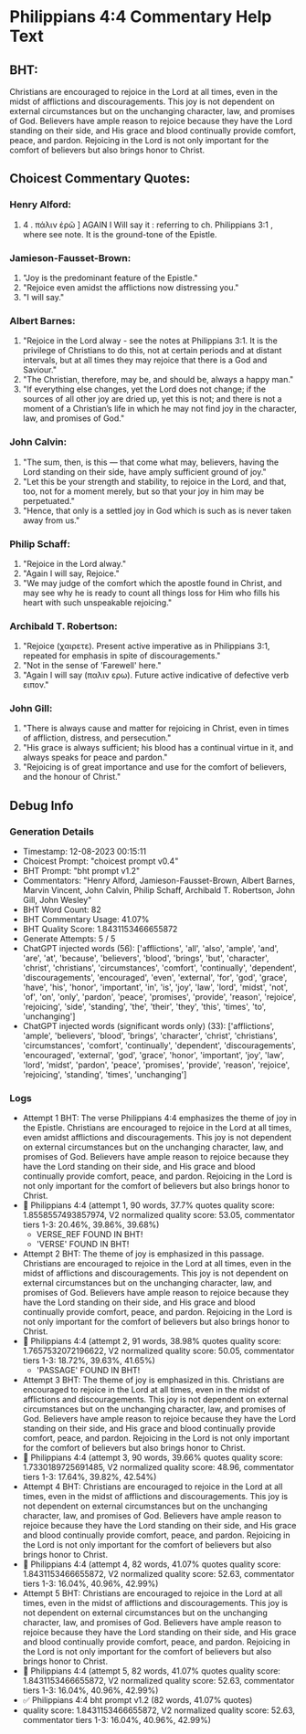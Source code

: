 # Philippians 4:4 Commentary Help Text

## BHT:
Christians are encouraged to rejoice in the Lord at all times, even in the midst of afflictions and discouragements. This joy is not dependent on external circumstances but on the unchanging character, law, and promises of God. Believers have ample reason to rejoice because they have the Lord standing on their side, and His grace and blood continually provide comfort, peace, and pardon. Rejoicing in the Lord is not only important for the comfort of believers but also brings honor to Christ.

## Choicest Commentary Quotes:
### Henry Alford:
1.  4 . πάλιν ἐρῶ ] AGAIN I Will say it : referring to ch. Philippians 3:1 , where see note. It is the ground-tone of the Epistle.


### Jamieson-Fausset-Brown:
1. "Joy is the predominant feature of the Epistle."
2. "Rejoice even amidst the afflictions now distressing you."
3. "I will say."

### Albert Barnes:
1. "Rejoice in the Lord alway - see the notes at Philippians 3:1. It is the privilege of Christians to do this, not at certain periods and at distant intervals, but at all times they may rejoice that there is a God and Saviour."
2. "The Christian, therefore, may be, and should be, always a happy man."
3. "If everything else changes, yet the Lord does not change; if the sources of all other joy are dried up, yet this is not; and there is not a moment of a Christian’s life in which he may not find joy in the character, law, and promises of God."

### John Calvin:
1. "The sum, then, is this — that come what may, believers, having the Lord standing on their side, have amply sufficient ground of joy."
2. "Let this be your strength and stability, to rejoice in the Lord, and that, too, not for a moment merely, but so that your joy in him may be perpetuated."
3. "Hence, that only is a settled joy in God which is such as is never taken away from us."

### Philip Schaff:
1. "Rejoice in the Lord alway." 
2. "Again I will say, Rejoice." 
3. "We may judge of the comfort which the apostle found in Christ, and may see why he is ready to count all things loss for Him who fills his heart with such unspeakable rejoicing."

### Archibald T. Robertson:
1. "Rejoice (χαιρετε). Present active imperative as in Philippians 3:1, repeated for emphasis in spite of discouragements."
2. "Not in the sense of 'Farewell' here."
3. "Again I will say (παλιν ερω). Future active indicative of defective verb ειπον."

### John Gill:
1. "There is always cause and matter for rejoicing in Christ, even in times of affliction, distress, and persecution."
2. "His grace is always sufficient; his blood has a continual virtue in it, and always speaks for peace and pardon."
3. "Rejoicing is of great importance and use for the comfort of believers, and the honour of Christ."


## Debug Info
### Generation Details
- Timestamp: 12-08-2023 00:15:11
- Choicest Prompt: "choicest prompt v0.4"
- BHT Prompt: "bht prompt v1.2"
- Commentators: "Henry Alford, Jamieson-Fausset-Brown, Albert Barnes, Marvin Vincent, John Calvin, Philip Schaff, Archibald T. Robertson, John Gill, John Wesley"
- BHT Word Count: 82
- BHT Commentary Usage: 41.07%
- BHT Quality Score: 1.8431153466655872
- Generate Attempts: 5 / 5
- ChatGPT injected words (56):
	['afflictions', 'all', 'also', 'ample', 'and', 'are', 'at', 'because', 'believers', 'blood', 'brings', 'but', 'character', 'christ', 'christians', 'circumstances', 'comfort', 'continually', 'dependent', 'discouragements', 'encouraged', 'even', 'external', 'for', 'god', 'grace', 'have', 'his', 'honor', 'important', 'in', 'is', 'joy', 'law', 'lord', 'midst', 'not', 'of', 'on', 'only', 'pardon', 'peace', 'promises', 'provide', 'reason', 'rejoice', 'rejoicing', 'side', 'standing', 'the', 'their', 'they', 'this', 'times', 'to', 'unchanging']
- ChatGPT injected words (significant words only) (33):
	['afflictions', 'ample', 'believers', 'blood', 'brings', 'character', 'christ', 'christians', 'circumstances', 'comfort', 'continually', 'dependent', 'discouragements', 'encouraged', 'external', 'god', 'grace', 'honor', 'important', 'joy', 'law', 'lord', 'midst', 'pardon', 'peace', 'promises', 'provide', 'reason', 'rejoice', 'rejoicing', 'standing', 'times', 'unchanging']

### Logs
- Attempt 1 BHT: The verse Philippians 4:4 emphasizes the theme of joy in the Epistle. Christians are encouraged to rejoice in the Lord at all times, even amidst afflictions and discouragements. This joy is not dependent on external circumstances but on the unchanging character, law, and promises of God. Believers have ample reason to rejoice because they have the Lord standing on their side, and His grace and blood continually provide comfort, peace, and pardon. Rejoicing in the Lord is not only important for the comfort of believers but also brings honor to Christ.
- 🔄 Philippians 4:4 (attempt 1, 90 words, 37.7% quotes quality score: 1.8558557493857974, V2 normalized quality score: 53.05, commentator tiers 1-3: 20.46%, 39.86%, 39.68%) 
	- VERSE_REF FOUND IN BHT! 
	- 'VERSE' FOUND IN BHT!
- Attempt 2 BHT: The theme of joy is emphasized in this passage. Christians are encouraged to rejoice in the Lord at all times, even in the midst of afflictions and discouragements. This joy is not dependent on external circumstances but on the unchanging character, law, and promises of God. Believers have ample reason to rejoice because they have the Lord standing on their side, and His grace and blood continually provide comfort, peace, and pardon. Rejoicing in the Lord is not only important for the comfort of believers but also brings honor to Christ.
- 🔄 Philippians 4:4 (attempt 2, 91 words, 38.98% quotes quality score: 1.7657532072196622, V2 normalized quality score: 50.05, commentator tiers 1-3: 18.72%, 39.63%, 41.65%) 
	- 'PASSAGE' FOUND IN BHT!
- Attempt 3 BHT: The theme of joy is emphasized in this. Christians are encouraged to rejoice in the Lord at all times, even in the midst of afflictions and discouragements. This joy is not dependent on external circumstances but on the unchanging character, law, and promises of God. Believers have ample reason to rejoice because they have the Lord standing on their side, and His grace and blood continually provide comfort, peace, and pardon. Rejoicing in the Lord is not only important for the comfort of believers but also brings honor to Christ.
- 🔄 Philippians 4:4 (attempt 3, 90 words, 39.66% quotes quality score: 1.7330189725691485, V2 normalized quality score: 48.96, commentator tiers 1-3: 17.64%, 39.82%, 42.54%)
- Attempt 4 BHT: Christians are encouraged to rejoice in the Lord at all times, even in the midst of afflictions and discouragements. This joy is not dependent on external circumstances but on the unchanging character, law, and promises of God. Believers have ample reason to rejoice because they have the Lord standing on their side, and His grace and blood continually provide comfort, peace, and pardon. Rejoicing in the Lord is not only important for the comfort of believers but also brings honor to Christ.
- 🔄 Philippians 4:4 (attempt 4, 82 words, 41.07% quotes quality score: 1.8431153466655872, V2 normalized quality score: 52.63, commentator tiers 1-3: 16.04%, 40.96%, 42.99%)
- Attempt 5 BHT: Christians are encouraged to rejoice in the Lord at all times, even in the midst of afflictions and discouragements. This joy is not dependent on external circumstances but on the unchanging character, law, and promises of God. Believers have ample reason to rejoice because they have the Lord standing on their side, and His grace and blood continually provide comfort, peace, and pardon. Rejoicing in the Lord is not only important for the comfort of believers but also brings honor to Christ.
- 🔄 Philippians 4:4 (attempt 5, 82 words, 41.07% quotes quality score: 1.8431153466655872, V2 normalized quality score: 52.63, commentator tiers 1-3: 16.04%, 40.96%, 42.99%)
- ✅ Philippians 4:4 bht prompt v1.2 (82 words, 41.07% quotes)
- quality score: 1.8431153466655872, V2 normalized quality score: 52.63, commentator tiers 1-3: 16.04%, 40.96%, 42.99%)